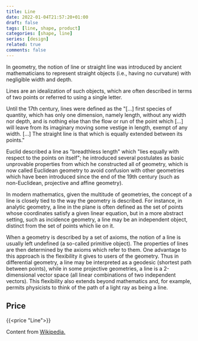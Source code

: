 ```yaml
---
title: Line
date: 2022-01-04T21:57:20+01:00
draft: false
tags: [line, shape, product]
categories: [shape, line]
series: [design]
related: true
comments: false
---
```


In geometry, the notion of line or straight line was introduced by ancient mathematicians to represent straight objects (i.e., having no curvature) with negligible width and depth.

<!--more-->

Lines are an idealization of such objects, which are often described in terms of two points or referred to using a single letter.

Until the 17th century, lines were defined as the "[...] first species of quantity, which has only one dimension, namely length, without any width nor depth, and is nothing else than the flow or run of the point which [...] will leave from its imaginary moving some vestige in length, exempt of any width. [...] The straight line is that which is equally extended between its points."

Euclid described a line as "breadthless length" which "lies equally with respect to the points on itself"; he introduced several postulates as basic unprovable properties from which he constructed all of geometry, which is now called Euclidean geometry to avoid confusion with other geometries which have been introduced since the end of the 19th century (such as non-Euclidean, projective and affine geometry).

In modern mathematics, given the multitude of geometries, the concept of a line is closely tied to the way the geometry is described. For instance, in analytic geometry, a line in the plane is often defined as the set of points whose coordinates satisfy a given linear equation, but in a more abstract setting, such as incidence geometry, a line may be an independent object, distinct from the set of points which lie on it.

When a geometry is described by a set of axioms, the notion of a line is usually left undefined (a so-called primitive object). The properties of lines are then determined by the axioms which refer to them. One advantage to this approach is the flexibility it gives to users of the geometry. Thus in differential geometry, a line may be interpreted as a geodesic (shortest path between points), while in some projective geometries, a line is a 2-dimensional vector space (all linear combinations of two independent vectors). This flexibility also extends beyond mathematics and, for example, permits physicists to think of the path of a light ray as being a line.

## Price

{{<price "Line">}}

Content from [Wikipedia.](https://en.wikipedia.org/wiki/Line_(geometry))
